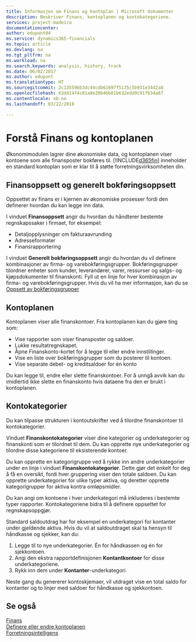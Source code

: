 ```yaml
---
title: Informasjon om Finans og kontoplan | Microsoft dokumenter
description: Beskriver Finans, kontoplanen og kontokategoriene.
services: project-madeira
documentationcenter: 
author: edupont04
ms.service: dynamics365-financials
ms.topic: article
ms.devlang: na
ms.tgt_pltfrm: na
ms.workload: na
ms.search.keywords: analysis, history, track
ms.date: 06/02/2017
ms.author: edupont
ms.translationtype: HT
ms.sourcegitcommit: 2c13559bb3dc44cdb61697f5135c5b931e34d2a8
ms.openlocfilehash: 63d414f4c81a9e20b4bb81b632edd9c91fb34a87
ms.contentlocale: nb-no
ms.lasthandoff: 03/22/2018

---
```

# <a name="understanding-the-general-ledger-and-the-coa"></a>Forstå Finans og kontoplanen
Økonomimodulen lagrer dine økonomiske data, og kontoplanen viser kontoene som alle finansposter bokføres til. [!INCLUDE[d365fin](includes/d365fin_md.md)] inneholder en standard kontoplan som er klar til å støtte forretningsvirksomheten din.

## <a name="general-ledger-setup-and-general-posting-setup"></a>Finansoppsett og generelt bokføringsoppsett
Oppsettet av finans er i kjernen av økonomiske prosesser fordi den definerer hvordan du kan legge inn data.  

I vinduet **Finansoppsett** angir du hvordan du håndterer bestemte regnskapssaker i firmaet, for eksempel:  

* Detaljopplysninger om fakturaavrunding  
* Adresseformater  
* Finansrapportering  

I vinduet **Generelt bokføringsoppsett** angir du hvordan du vil definere kombinasjoner av firma- og varebokføringsgrupper. Bokføringsgrupper tilordner enheter som kunder, leverandører, varer, ressurser og salgs- og kjøpsdokumenter til finanskonti. Fyll ut en linje for hver kombinasjon av firma- og varebokføringsgrupper. Hvis du vil ha mer informasjon, kan du se [Oppsett av bokføringsgrupper](finance-posting-groups.md)  

## <a name="the-chart-of-accounts"></a>Kontoplanen
Kontoplanen viser alle finanskontoer. Fra kontoplanen kan du gjøre ting som:  

* Vise rapporter som viser finansposter og saldoer.  
* Lukke resultatregnskapet.  
* Åpne Finanskonto-kortet for å legge til eller endre innstillinger.  
* Vise en liste over bokføringsgrupper som du posterer til kontoen.
* Vise separate debet- og kreditsaldoer for én konto  

Du kan legge til, endre eller slette finanskontoer. For å unngå avvik kan du imidlertid ikke slette en finanskonto hvis dataene fra den er brukt i kontoplanen.  

## <a name="account-categories"></a>Kontokategorier
Du kan tilpasse strukturen i kontoutskrifter ved å tilordne finanskontoer til kontokategorier.  

Vinduet **Finanskontokategorier** viser dine kategorier og underkategorier og finanskonti som er tilordnet til dem. Du kan opprette nye underkategorier og tilordne disse kategoriene til eksisterende kontoer.  

Du kan opprette en kategorigruppe ved å rykke inn andre underkategorier under en linje i vinduet **Finanskontokategorier**. Dette gjør det enkelt for deg å få en oversikt, fordi hver gruppering viser den totale saldoen. Du kan opprette underkategorier for ulike typer aktiva, og deretter opprette kategorigrupper for aktiva kontra omløpsmidler.  

Du kan angi om kontoene i hver underkategori må inkluderes i bestemte typer rapporter. Kontokategoriene bidra til å definere oppsettet for regnskapsoppgjør.  

Standard saldoutdrag har for eksempel en underkategori for kontanter under gjeldende aktiva. Hvis du vil at saldoutdraget skal ta hensyn til håndkasse og sjekker, kan du:  

1. Legge til to nye underkategorier. Én for håndkassen og én for sjekkontoen.  
2. Angi den ekstra rapportdefinisjonen **Kontantkontoer** for disse underkategoriene.  
3. Rykk inn dem under **Kontanter**-underkategori.  

Neste gang du genererer kontoskjemaer, vil utdraget vise en total saldo for kontanter og to linjer med saldoer for håndkasse og sjekkontoen.  

## <a name="see-also"></a>Se også
[Finans](finance.md)  
[Definere eller endre kontoplanen](finance-setup-chart-accounts.md)  
[Forretningsintelligens](bi.md)  

